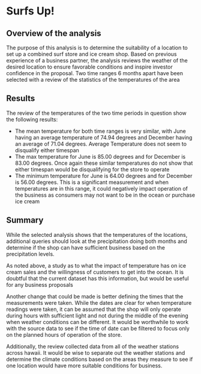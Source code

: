 # Surfs Up!

## Overview of the analysis

The purpose of this analysis is to determine the suitability of a location to set up a combined surf store and ice cream shop. Based on previous experience of a business partner, the analysis reviews the weather of the desired location to ensure favorable conditions and inspire investor confidence in the proposal. Two time ranges 6 months apart have been selected with a review of the statistics of the temperatures of the area

## Results

The review of the temperatures of the two time periods in question show the following results:
- The mean temperature for both time ranges is very similar, with June having an average temperature of 74.94 degrees and December having an average of 71.04 degrees. Average Temperature does not seem to disqualify either timespan
- The max temperature for June is 85.00 degrees and for December is 83.00 degrees. Once again these similar temperatures do not show that either timespan would be disqualifying for the store to operate
- The minimum temperature for June is 64.00 degrees and for December is 56.00 degrees. This is a significant measurement and when temperatures are in this range, it could negatively impact operation of the business as consumers may not want to be in the ocean or purchase ice cream

## Summary

While the selected analysis shows that the temperatures of the locations, additional queries should look at the precipitation doing both months and determine if the shop can have sufficient business based on the precipitation levels.

As noted above, a study as to what the impact of temperature has on ice cream sales and the willingness of customers to get into the ocean. It is doubtful that the current dataset has this information, but would be useful for any business proposals

Another change that could be made is better defining the times that the measurements were taken. While the dates are clear for when temperature readings were taken, it can be assumed that the shop will only operate during hours with sufficient light and not during the middle of the evening when weather conditions can be different. It would be worthwhile to work with the source data to see if the time of date can be filtered to focus only on the planned hours of operation of the store.

Additionally, the review collected data from all of the weather stations across hawaii. It would be wise to separate out the weather stations and determine the climate conditions based on the areas they measure to see if one location would have more suitable conditions for business.

